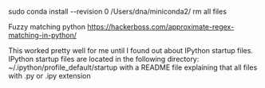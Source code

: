 sudo conda install --revision 0 
/Users/dna/miniconda2/
rm all files

Fuzzy matching python 
https://hackerboss.com/approximate-regex-matching-in-python/

This worked pretty well for me until I found out about IPython startup files. IPython startup files are located in the following directory: ~/.ipython/profile_default/startup with a README file explaining that all files with .py or .ipy extension
